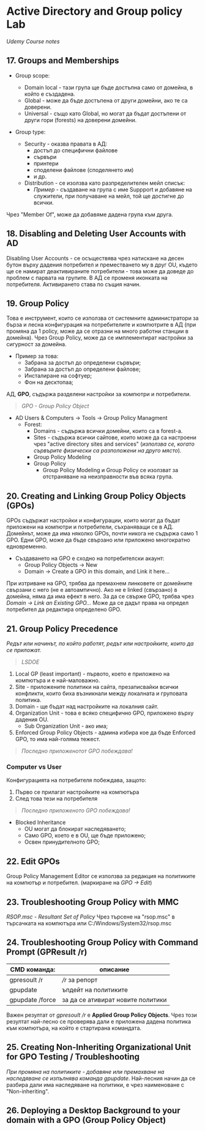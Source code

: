 # Active Directory and Group policy Lab
*Udemy Course notes*


## 17. Groups and Memberships
* Group scope:
    * Domain local - тази група ще бъде достъпна само от домейна, в който е създадена.
    * Global - може да бъде достъпена от други домейни, ако те са доверени.
    * Universal - също като Global, но могат да бъдат достъпени от други гори (forests) на доверени домейни.

* Group type:
    * Security - оказва правата в АД:
        * достъп до специфични файлове
        * сървъри
        * принтери
        * споделени файлове (споделянето им)
        * и др.
    * Distribution - се изолзва като разпределителен мейл списък:
        * *Пример* - създаване на група с име Suppport и добавяне на служители, при получаване на мейл, той ще достигне до всички.

Чрез "Member Of", може да добавяме дадена група към друга.

## 18. Disabling and Deleting User Accounts with AD
Disabling User Accounts - се осъществява чрез натискане на десен бутон върху дадения потребител и преместването му в друг OU, където ще се намират деактивираните потребители - това може да доведе до проблем с парвата на групите. В АД се променя иконката на потребителя. Активирането става по същия начин.

## 19. Group Policy
Това е инструмент, които се използва от системните администратори за бърза и лесна конфигурация на потребителите и компютрите в АД (при промяна да 1 policy, може да се отразни на много работни станции в домейна).
Чрез Group Policy, може да се имплементират настройки за сигурност за домейна.
* Пример за това:
    * Забрана за достъп до определени сървъри;
    * Забрана за достъп до определени файлове;
    * Инсталиране на софтуер;
    * Фон на десктопаа;

АД, **GPO**, съдържа разделени настройки за компютри и потребители.

> *GPO - Group Policy Object*

* AD Users & Computers -> Tools -> Group Policy Managment
    * Forest:
        * Domains - съдържа всички домейни, които са в forest-a.
        * Sites - съдържа всички сайтове, които може да са настроени чрез "active directory sites and services" (*използва се, когато сървърите физически са разположени на друго място*).
        * Group Policy Modeling
        * Group Policy 
            * Group Policy Modeling и Group Policy се изолзват за отстраняване на неизправности във всяка група.

## 20. Creating and Linking Group Policy Objects (GPOs)

GPOs съдържат настройки и конфигурации, които могат да бъдат приложени на компютри и потребители, съхраняващи се в АД.
Домейнът, може да има няколко GPOs, почти никога не съдържа само 1 GPO.
Едни GPO, може да бъде свързано или приложено многократно едновременно.
* Създаването на GPO е сходно на потребителски акаунт:
    * Group Policy Objects -> New
    * Domain -> Create a GPO in this domain, and Link it here...

При изтриване на GPO, трябва да премахнем линковете от домейните свързани с него (не е автоамтично).
Ако не е linked (свързано) в домейна, няма да има ефект в него. За да се свърже GPO, трябва чрез *Domain -> Link an Existing GPO...*
Може да се дадът права на определ потребител да редактира определено GPO.

## 21. Group Policy Precedence
*Редът или начинът, по който работят, редът или настройките, които да се приложат.*

> *LSDOE*

1. Local GP (least important) - първото, което е приложено на компютъра и е най-маловажно.
2. Site - приложените политики на сайта, презаписвайки всички конфликти, които биха възникнали между локалната и груповата политика.
3. Domain - ще бъдат над настройките на локалния сайт.
4. Organization Unit - това е всяко специфично GPO, приложено върху дадения OU.
    * Sub Organization Unit - ако има;
5. Enforced Group Policy Objects - админа избира кое да бъде Enforced GPO, то има най-голяма тежест.
> *Последно приложенотот GPO побеждава!*

### Computer vs User
Конфигурацията на потребителя побеждава, защото:
1. Първо се прилагат настройките на компютъра
2. След това тези на потребителя

> *Последно приложеното GPO побеждава!*

* Blocked Inheritance
    * OU могат да блокират наследяването;
    * Само GPO, което е в OU, ще бъде приложено;
    * Освен принудителното GPO;


## 22. Edit GPOs

Group Policy Management Editor се използва за редакция на политиките на компютър и потребител. (маркиране на *GPO -> Edit*)

## 23. Troubleshooting Group Policy with MMC
*RSOP.msc - Resultant Set of Policy*
Чрез търсене на "rsop.msc" в търсачката на компютъра или C:/Windows/System32/rsop.msc

## 24. Troubleshooting Group Policy with Command Prompt (GPResult /r)

CMD команда: | описание
-------------|---------------
gpresoult /r | */r* за репорт
gpupdate | ъпдейт на политиките
gpupdate /force | за да се ативират новите политики


Важен резултат от *gpresoult /r* e **Applied Group Policy Objects**. Чрез този резултат най-лесно се проверява дали е приложена дадена политика към компютъра, на който е стартирана командата.


## 25. Creating Non-Inheriting Organizational Unit for GPO Testing / Troubleshooting

*При промяна на политиките - добавяне или премахване на наследяване се изпълнява команда gpupdate*.
Най-лесния начин да се разбира дали има наследяване на политики, е чрез наименоване с "Non-inheriting".


## 26. Deploying a Desktop Background to your domain with a GPO (Group Policy Object)

